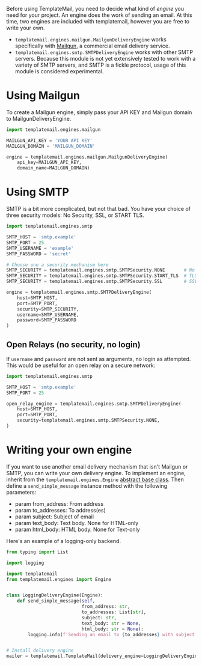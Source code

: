 Before using TemplateMail, you need to decide what kind of *engine* you need for your project. An engine does the work of sending an email. At this time, two engines are included with templatemail, however you are free to write your own.

* `templatemail.engines.mailgun.MailgunDeliveryEngine` works specifically with [Mailgun](https://www.mailgun.com/), a commercial email delivery service.
* `templatemail.engines.smtp.SMTPDeliveryEngine` works with other SMTP servers. Because this module is not yet extensively tested to work with a variety of SMTP servers, and SMTP is a fickle protocol, usage of this module is considered experimental.

# Using Mailgun

To create a Mailgun engine, simply pass your API KEY and Mailgun domain to MailgunDeliveryEngine.

```python
import templatemail.engines.mailgun

MAILGUN_API_KEY = 'YOUR API KEY'
MAILGUN_DOMAIN = 'MAILGUN_DOMAIN'

engine = templatemail.engines.mailgun.MailgunDeliveryEngine(
    api_key=MAILGUN_API_KEY,
    domain_name=MAILGUN_DOMAIN)
```

# Using SMTP

SMTP is a bit more complicated, but not that bad. You have your choice of three security models: No Security, SSL, or START TLS.

```python
import templatemail.engines.smtp

SMTP_HOST = 'smtp.example'
SMTP_PORT = 25
SMTP_USERNAME = 'example'
SMTP_PASSWORD = 'secret'

# Choose one a security mechanism here
SMTP_SECURITY = templatemail.engines.smtp.SMTPSecurity.NONE       # No encryption
SMTP_SECURITY = templatemail.engines.smtp.SMTPSecurity.START_TLS  # TLS
SMTP_SECURITY = templatemail.engines.smtp.SMTPSecurity.SSL        # SSL

engine = templatemail.engines.smtp.SMTPDeliveryEngine(
    host=SMTP_HOST,
    port=SMTP_PORT,
    security=SMTP_SECURITY,
    username=SMTP_USERNAME,
    password=SMTP_PASSWORD
)
```

## Open Relays (no security, no login)

If `username` and `password` are not sent as arguments, no login as attempted. This would be useful for an open relay on a secure network:

```python
import templatemail.engines.smtp

SMTP_HOST = 'smtp.example'
SMTP_PORT = 25

open_relay_engine = templatemail.engines.smtp.SMTPDeliveryEngine(
    host=SMTP_HOST,
    port=SMTP_PORT,
    security=templatemail.engines.smtp.SMTPSecurity.NONE,
)
```

# Writing your own engine

If you want to use another email delivery mechanism that isn't Mailgun or SMTP, you can write your own delivery engine. To implement an engine, inherit from the `templatemail.engines.Engine` [abstract base class](https://docs.python.org/3/library/abc.html). Then define a `send_simple_message` instance method with the following parameters:

* param from_address: From address
* param to_addresses: To address(es)
* param subject: Subject of email
* param text_body: Text body. None for HTML-only
* param html_body: HTML body. None for Text-only

Here's an example of a logging-only backend.

```python
from typing import List

import logging

import templatemail
from templatemail.engines import Engine


class LoggingDeliveryEngine(Engine):
    def send_simple_message(self,
                            from_address: str,
                            to_addresses: List[str],
                            subject: str,
                            text_body: str = None,
                            html_body: str = None):
        logging.info(f'Sending an email to {to_addresses} with subject of {subject}')


# Install delivery engine
mailer = templatemail.TemplateMail(delivery_engine=LoggingDeliveryEngine)
```

